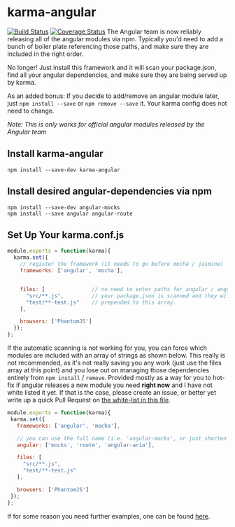 karma-angular
============
[![Build Status](https://travis-ci.org/jamestalmage/karma-angular.svg?branch=master)](https://travis-ci.org/jamestalmage/karma-angular)
[![Coverage Status](https://coveralls.io/repos/jamestalmage/karma-angular/badge.svg?branch=master)](https://coveralls.io/r/jamestalmage/karma-angular?branch=master)
The Angular team is now reliably releasing all of the angular modules via npm.
Typically you'd need to add a bunch of boiler plate referencing those paths,
and make sure they are included in the right order.

No longer! Just install this framework and it will scan your package.json,
find all your angular dependencies, and make sure they are being served up by karma.

As an added bonus: If you decide to add/remove an angular module later,
just `npm install --save` or `npm remove --save` it. Your karma config does not need to change.

*Note: This is only works for official angular modules released by the Angular team*

Install karma-angular
--------------------
```
npm install --save-dev karma-angular
```

Install desired angular-dependencies via npm
--------------------------------------------
```
npm install --save-dev angular-mocks
npm install --save angular angular-route
```

Set Up Your karma.conf.js
-------------------------
```javascript
module.exports = function(karma){
  karma.set({
    // register the framework (it needs to go before mocha / jasmine)
    frameworks: ['angular', 'mocha'],


    files: [               // no need to enter paths for angular / angular-mocks
      "src/**.js",         // your package.json is scanned and they will be automatically
      "test/**-test.js"    // prepended to this array.
    ],

    browsers: ['PhantomJS']
  });
};
```

If the automatic scanning is not working for you, you can force which modules are included with an
array of strings as shown below. This really is not recommended, as it's not really saving you any work
(just use the files array at this point) and you lose out on managing those dependencies entirely from
`npm install` / `remove`. Provided mostly as a way for you to hot-fix if angular releases a new module you
need **right now** and I have not white listed it yet. If that is the case, please create an issue, or
better yet write up a quick Pull Request on [the white-list in this file](https://github.com/jamestalmage/karma-angular/blob/master/index.js).

 ```javascript
module.exports = function(karma){
  karma.set({
    frameworks: ['angular', 'mocha'],

    // you can use the full name (i.e. 'angular-mocks', or just shorten it to 'mocks')
    angular: ['mocks', 'route', 'angular-aria'],

    files: [
      "src/**.js",
      "test/**-test.js"
    ],

    browsers: ['PhantomJS']
  });
};
```

If for some reason you need further examples, one can be found
[here](https://github.com/jamestalmage/karma-angular/tree/master/example).

